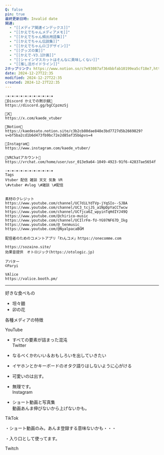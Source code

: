 ```yaml
---
Q: false
pin: true
最終更新日時: Invalid date
関連:
  - "[[メディア関連インデックス]]"
  - "[[かえでちゃんメディアメモ]]"
  - "[[かえでちゃん頻出用語集]]"
  - "[[かえでちゃん伝説集]]"
  - "[[かえでちゃんロゴデザイン]]"
  - "[[グッズの案]]"
  - "[[かえで-V3.1計画]]"
  - "[[シャインマスカットはそんなに美味しくない]]"
  - "[[推し活ガイドライン]]"
2ホップリンク: https://www.notion.so/c7e93087af364bbfab10199ea5cf18e7,https://www.notion.so/422186fdd5144ba4b22d917f86c39d80, https://www.notion.so/7a34450e09884faabf260266a16f018b, https://www.notion.so/c7e93087af364bbfab10199ea5cf18e7
date: 2024-12-27T22:35
modified: 2024-12-27T22:35
created: 2024-12-27T22:35
---
```

  

  

```Plain
☆★☆★☆★☆★☆★☆★☆★☆★☆★☆★☆★
🧡Discord かえでの黙示録🧡
https://discord.gg/bgCCpzmzSj

🧡X🧡
https://x.com/kaede_vtuber

🧡Notion🧡
https://kaedesato.notion.site/c3b2cb80dae848e3bd7727d5b2669829?v=bf5ba2cd1b6d473fb9bc72e2d85af35b&pvs=4

🧡Instagram🧡 
https://www.instagram.com/kaede_vtuber/

🧡VRChatアカウント🧡
https://vrchat.com/home/user/usr_013e9a64-1049-4923-91f6-42837ae5654f

☆★☆★☆★☆★☆★☆★☆★☆★☆★☆★☆★
Tags
Vtuber 配信 雑談 天文 気象 VR
\#vtuber #vlog \#雑談 \#配信


素材のクレジット
https://www.youtube.com/channel/UC7diLYdTVp-jYqSIo--SJBA
https://www.youtube.com/channel/UC3_tcjJS_a1NpDpYaCCTwcw
https://www.youtube.com/channel/UCfjca6Z_wpyinTqHdIYJ49Q
https://www.youtube.com/@chirico-music
https://www.youtube.com/channel/UCIlrFm-fU-YG97NF67D_Ikg
https://www.youtube.com/@_tenmusic_
https://www.youtube.com/@NyalpacaBGM

配信者のためのコメントアプリ「わんコメ」https://onecomme.com

https://sozaino.site/
効果音提供　オトロジック(https://otologic.jp)

アバター
©Paryi

VAlice
https://valice.booth.pm/
```

  

  

  

  

  

---

  

好きな食べもの

- 坦々麺
- 卯の花

  

  

各種メディアの特徴

YouTube

- すべての要素が詰まった混沌  
Twitter  

- なるべくかわいい＆おもしろいを出していきたい  
- イヤホンとかキーボードのオタク語りはしないように心がける  
- 可愛いのは出す。  
- 無理です。  
Instagram  

- ショート動画と写真集  
動画あんま伸びないから上げないかも。  

TikTok

・ショート動画のみ。あんま登録する意味ないかも・・・

・入り口として使ってます。

Twitch